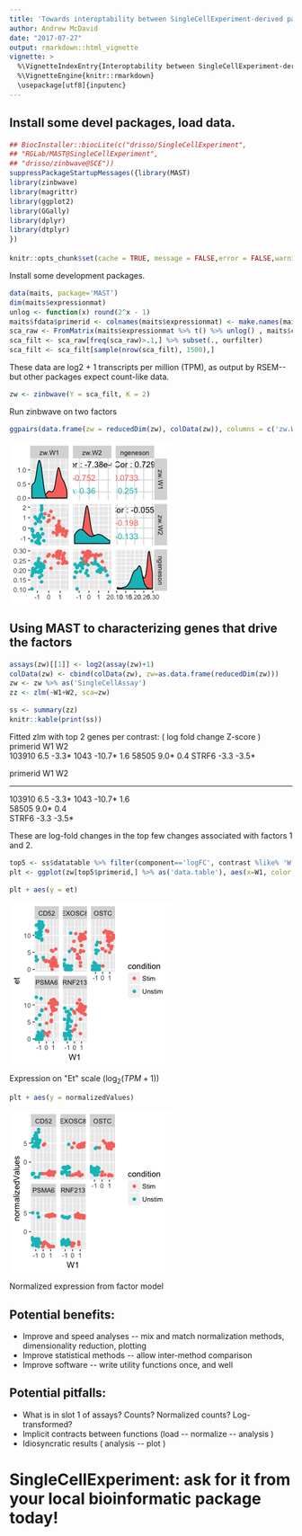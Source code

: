```yaml
---
title: 'Towards interoptability between SingleCellExperiment-derived packages.'
author: Andrew McDavid
date: "2017-07-27"
output: rmarkdown::html_vignette
vignette: >
  %\VignetteIndexEntry{Interoptability between SingleCellExperiment-derived packages}
  %\VignetteEngine{knitr::rmarkdown}
  \usepackage[utf8]{inputenc}
---
```


## Install some devel packages, load data.


```r
## BiocInstaller::biocLite(c("drisso/SingleCellExperiment",
## "RGLab/MAST@SingleCellExperiment",
## "drisso/zinbwave@SCE"))
suppressPackageStartupMessages({library(MAST)
library(zinbwave)
library(magrittr)
library(ggplot2)
library(GGally)
library(dplyr)
library(dtplyr)
})

knitr::opts_chunk$set(cache = TRUE, message = FALSE,error = FALSE,warning = FALSE)
```

Install some development packages.



```r
data(maits, package='MAST')
dim(maits$expressionmat)
unlog <- function(x) round(2^x - 1)
maits$fdata$primerid <- colnames(maits$expressionmat) <- make.names(maits$fdata$symbolid)
sca_raw <- FromMatrix(maits$expressionmat %>% t() %>% unlog() , maits$cdat, maits$fdat)
sca_filt <- sca_raw[freq(sca_raw)>.1,] %>% subset(., ourfilter)
sca_filt <- sca_filt[sample(nrow(sca_filt), 1500),]
```

These data are log2 + 1 transcripts per million (TPM), as output by RSEM--but other packages expect count-like data.


```r
zw <- zinbwave(Y = sca_filt, K = 2)
```

Run zinbwave on two factors



```r
ggpairs(data.frame(zw = reducedDim(zw), colData(zw)), columns = c('zw.W1', 'zw.W2', 'ngeneson'), mapping = aes(color = condition))
```

![](MAST-interoptability_files/figure-html/unnamed-chunk-3-1.png)<!-- -->

## Using MAST to characterizing genes that drive the factors


```r
assays(zw)[[1]] <- log2(assay(zw)+1)
colData(zw) <- cbind(colData(zw), zw=as.data.frame(reducedDim(zw)))
zw <- zw %>% as('SingleCellAssay')
zz <- zlm(~W1+W2, sca=zw)
```


```r
ss <- summary(zz)
knitr::kable(print(ss))
```

Fitted zlm with top 2 genes per contrast:
( log fold change Z-score )
 primerid W1      W2     
 103910      6.5    -3.3*
 1043      -10.7*    1.6 
 58505       9.0*    0.4 
 STRF6      -3.3    -3.5*


primerid   W1       W2    
---------  -------  ------
103910     6.5      -3.3* 
1043       -10.7*   1.6   
58505      9.0*     0.4   
STRF6      -3.3     -3.5* 

These are log-fold changes in the top few changes associated with factors 1 and 2.


```r
top5 <- ss$datatable %>% filter(component=='logFC', contrast %like% 'W') %>% arrange(-abs(z)) %>% head(n=5) %>% left_join(rowData(zw) %>% as.data.table())
plt <- ggplot(zw[top5$primerid,] %>% as('data.table'), aes(x=W1, color = condition)) + geom_point() + facet_wrap(~symbolid)
```




```r
plt + aes(y = et)
```

![](MAST-interoptability_files/figure-html/unnamed-chunk-7-1.png)<!-- -->

Expression on "Et" scale ($\log_2( TPM + 1)$)


```r
plt + aes(y = normalizedValues)
```

![](MAST-interoptability_files/figure-html/unnamed-chunk-8-1.png)<!-- -->

Normalized expression from factor model

## Potential benefits:

*  Improve and speed analyses -- mix and match normalization methods,  dimensionality reduction, plotting
*  Improve statistical methods -- allow inter-method comparison
*  Improve software -- write utility functions once, and well

## Potential pitfalls:

*  What is in slot 1 of assays? Counts? Normalized counts? Log-transformed?
*  Implicit contracts between functions (load -- normalize -- analysis )
*  Idiosyncratic results ( analysis -- plot )

# SingleCellExperiment: ask for it from your local bioinformatic package today! #
